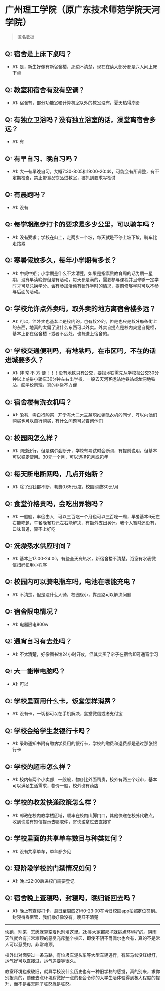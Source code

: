 # 广州理工学院（原广东技术师范学院天河学院）

> 匿名数据

## Q: 宿舍是上床下桌吗？

- A1: 是，新生好像有新宿舍楼，那边不清楚，现在在读大部分都是六人间上床下桌

## Q: 教室和宿舍有没有空调？

- A1: 宿舍有，部分功能室和计算机室以外的教室没有，夏天热得崩溃

## Q: 有独立卫浴吗？没有独立浴室的话，澡堂离宿舍多远？

- A1: 有

## Q: 有早自习、晚自习吗？

- A1: 大一有早晚自习，大概7:30-8:05和19:00-20:40，可能会有所调整，有不定期检查，禁止带食品饮品进教室，被抓到要求写检讨

## Q: 有晨跑吗？

- A1: 没有

## Q: 每学期跑步打卡的要求是多少公里，可以骑车吗？

- A1: 没有要求；学校在山上，走两步一个坡，每天就是不停上坡下坡，骑车比走路累

## Q: 寒暑假放多久，每年小学期有多长？

- A1: 中规中矩；小学期是什么不太清楚，如果是指素质教育周的话为期一星期，没有早读晚修但是有活动，每天都是满的，需要参与课程并且修够一定学时才可以兑换学分。会有参加活动有额外学时的情况，提前修够学时可以不参与后面的活动。

## Q: 学校允许点外卖吗，取外卖的地方离宿舍楼多远？

- A1: 可以，但外卖也基本上是校内的。也有校外的，但是也只是校外那条街上的东西，地真的太偏了没什么东西可以外卖。外卖自提点是校内爽提自提柜，基本上都在宿舍楼下或者不远处，也有送上宿舍的。

## Q: 学校交通便利吗，有地铁吗，在市区吗，不在的话进城要多久？

- A1: 非 常 不 方 便！！！没有地铁只有公交，要搭地铁需先从学校搭公交30分钟以上或拼小轿车30分钟左右出学校，一般去天河客运站地铁站或龙洞地铁站，回学校同理，真的非常不方便

## Q: 宿舍楼有洗衣机吗？

- A1: 没有，需自行购买，开学有大二大三兼职推销洗衣机的同学，可以向他们购买也可以自行购买，有什么问题可以咨询他们

## Q: 校园网怎么样？

- A1: 网速还行，但是偶尔会断开，学校有考试时会断网，有提前说明，但基本可以稳定使用。30元一个月，可以选择包月或包年

## Q: 每天断电断网吗，几点开始断？

- A1: 除了没钱都不断，电费0.65元/度，校园网费30元/月

## Q: 食堂价格贵吗，会吃出异物吗？

- A1: 一般般，丰俭由人，可以三百吃一个月也可以三百吃一周，早餐基本6元左右能吃饱，午餐晚餐12元左右能解决，有额外支出另计。我个人暂时还没有，口味普通，算不上好吃

## Q: 洗澡热水供应时间？

- A1: 基本上17:00-24:00，有些全天有热水，新宿舍楼不清楚。浴室有水表微信扫码使用小程序

## Q: 校园内可以骑电瓶车吗，电池在哪能充电？

- A1: 不清楚，但是没什么人骑，校园很小，靠走路可以解决问题

## Q: 宿舍限电情况？

- A1: 电器限电800w

## Q: 通宵自习有去处吗？

- A1: 不太清楚，好像图书馆24小时开放，但其实买了帘子在宿舍即可通宵学习

## Q: 大一能带电脑吗？

- A1: 可以

## Q: 学校里面用什么卡，饭堂怎样消费？

- A1: 没有卡，一切都可以在手机解决，食堂微信或者支付宝

## Q: 学校会给学生发银行卡吗？

- A1: 录取通知书附有缴纳学费用的银行卡，学校的缴费和退费都是通过那张银行卡

## Q: 学校的超市怎么样？

- A1: 校内有两个小卖部，一般般，物价比外面稍贵，校外有两三个超市，基本可以满足生活需求，物价一般，校外也有药店

## Q: 学校的收发快递政策怎么样？

- A1: 邮政在校内教学楼区域，顺丰在校内山脚门口，其他快递在校外代收点，收到快递有短信提示去哪取件，寄快递拿过去直接寄

## Q: 学校里面的共享单车数目与种类如何？

- A1: 没有共享单车，单车都少见

## Q: 现阶段学校的门禁情况如何？

- A1: 晚上22:00后进校门需要登记

## Q: 宿舍晚上查寝吗，封寝吗，晚归能回去吗？

- A1: 晚上有查寝打卡，周日至周四21:50-23:00在今日校园app拍照定位签到。封寝得看宿管，我们楼好像没有。晚归不清楚

***

快跑，别来，志愿就算空着也别填这里。2b类大家都那样就挑点环境好的。阴雨天气就会有非常难顶的恶臭充斥整个校园，即使不阴不雨偶尔也会有，真的不是常人可以忍受的，非常难顶。

校外出对面要过一条马路，有垃圾车泥头车等大型车辆通行，有斑马线没红绿灯，运气好可以直接过，运气差要等很久。

教室环境也很破旧，就算学校没什么历史也有一种旧学校的感觉，真的别来，求你别报真的，随便去点环境稍微好一点的都会令你的大学生活体验得到极大程度的提升，而不是每天除了狂怒就是狂怒。